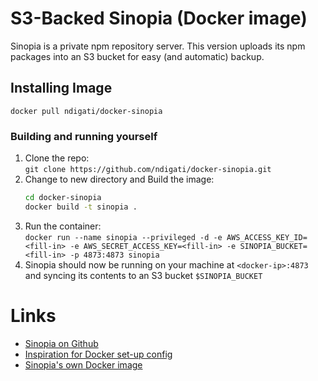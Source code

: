 # S3-Backed Sinopia (Docker image)
Sinopia is a private npm repository server. This version uploads its npm packages into an S3 bucket for easy (and automatic) backup.

## Installing Image
` docker pull ndigati/docker-sinopia `

### Building and running yourself
1. Clone the repo:  
	` git clone https://github.com/ndigati/docker-sinopia.git `
2. Change to new directory and Build the image:  
	```bash
	cd docker-sinopia
	docker build -t sinopia . 
	```
3. Run the container:  
	` docker run --name sinopia --privileged -d -e AWS_ACCESS_KEY_ID=<fill-in> -e AWS_SECRET_ACCESS_KEY=<fill-in> -e SINOPIA_BUCKET=<fill-in> -p 4873:4873 sinopia `
4. Sinopia should now be running on your machine at `<docker-ip>:4873` and syncing its contents to an S3 bucket `$SINOPIA_BUCKET`

# Links
- [Sinopia on Github](https://github.com/rlidwka/sinopia)
- [Inspiration for Docker set-up config](https://github.com/rlidwka/sinopia/pull/357/files)
- [Sinopia's own Docker image](https://hub.docker.com/r/keyvanfatehi/sinopia/)
